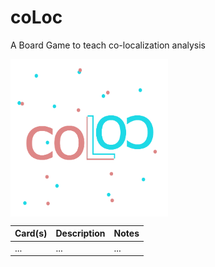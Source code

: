 # coLoc

A Board Game to teach co-localization analysis


<img src="https://github.com/BIOP/coloc/blob/main/resources/coLoc_logo.png" title="coLoc_logo" width="50%" align="center">



| Card(s) | Description | Notes |
| ------------- | ------------- | ------------- |
| ... | ... | ... |